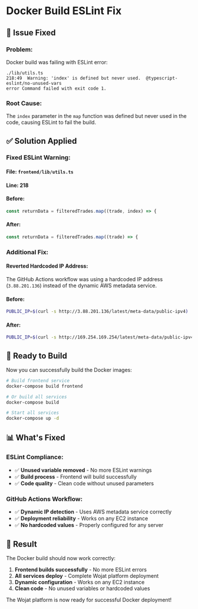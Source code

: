 # Docker Build ESLint Fix

## 🔧 Issue Fixed

### **Problem:**
Docker build was failing with ESLint error:
```
./lib/utils.ts
218:49  Warning: 'index' is defined but never used.  @typescript-eslint/no-unused-vars
error Command failed with exit code 1.
```

### **Root Cause:**
The `index` parameter in the `map` function was defined but never used in the code, causing ESLint to fail the build.

## ✅ Solution Applied

### **Fixed ESLint Warning:**

#### **File:** `frontend/lib/utils.ts`
#### **Line:** 218

#### **Before:**
```typescript
const returnData = filteredTrades.map((trade, index) => {
```

#### **After:**
```typescript
const returnData = filteredTrades.map((trade) => {
```

### **Additional Fix:**

#### **Reverted Hardcoded IP Address:**
The GitHub Actions workflow was using a hardcoded IP address (`3.88.201.136`) instead of the dynamic AWS metadata service.

#### **Before:**
```bash
PUBLIC_IP=$(curl -s http://3.88.201.136/latest/meta-data/public-ipv4)
```

#### **After:**
```bash
PUBLIC_IP=$(curl -s http://169.254.169.254/latest/meta-data/public-ipv4)
```

## 🚀 Ready to Build

Now you can successfully build the Docker images:

```bash
# Build frontend service
docker-compose build frontend

# Or build all services
docker-compose build

# Start all services
docker-compose up -d
```

## 📊 What's Fixed

### **ESLint Compliance:**
- ✅ **Unused variable removed** - No more ESLint warnings
- ✅ **Build process** - Frontend will build successfully
- ✅ **Code quality** - Clean code without unused parameters

### **GitHub Actions Workflow:**
- ✅ **Dynamic IP detection** - Uses AWS metadata service correctly
- ✅ **Deployment reliability** - Works on any EC2 instance
- ✅ **No hardcoded values** - Properly configured for any server

## 🎯 Result

The Docker build should now work correctly:
1. **Frontend builds successfully** - No more ESLint errors
2. **All services deploy** - Complete Wojat platform deployment
3. **Dynamic configuration** - Works on any EC2 instance
4. **Clean code** - No unused variables or hardcoded values

The Wojat platform is now ready for successful Docker deployment!
